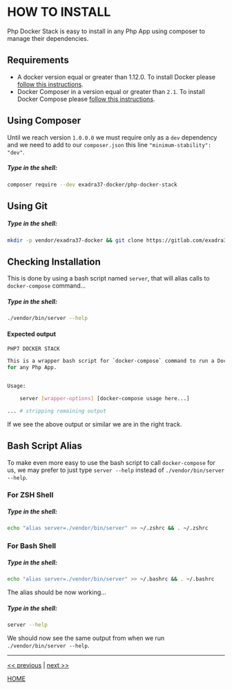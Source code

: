 # HOW TO INSTALL

Php Docker Stack is easy to install in any Php App using composer to manage their dependencies.


## Requirements

* A docker version equal or greater than 1.12.0. To install Docker please
   [follow this instructions](https://docs.docker.com/engine/installation/).
* Docker Composer in a version equal or greater than `2.1`. To install Docker
   Compose please [follow this instructions](https://docs.docker.com/compose/install/).


## Using Composer

Until we reach version `1.0.0.0` we  must require only as a `dev` dependency and we need to add to our `composer.json` this line `"minimum-stability": "dev"`.

##### Type in the shell:

```bash
composer require --dev exadra37-docker/php-docker-stack
```


## Using Git

##### Type in the shell:

```bash
mkdir -p vendor/exadra37-docker && git clone https://gitlab.com/exadra37-docker/php/docker-stack.git vendor/exadra37-docker/php-docker-stack && ln -s ./../exadra37-docker/php-docker-stack/bin/server ./vendor/bin/server
```


## Checking Installation

This is done by using a bash script named `server`, that will alias calls to `docker-compose` command...

##### Type in the shell:

```bash
./vendor/bin/server --help
```

#### Expected output

```bash
PHP7 DOCKER STACK

This is a wrapper bash script for `docker-compose` command to run a Docker Stack
for any Php App.


Usage:

    server [wrapper-options] [docker-compose usage here...]

... # stripping remaining output

```

If we see the above output or similar we are in the right track.


## Bash Script Alias

To make even more easy to use the bash script to call `docker-compose` for us, we may prefer to just type `server --help`
instead of `./vendor/bin/server --help`.

### For ZSH Shell

##### Type in the shell:

```bash
echo "alias server=./vendor/bin/server" >> ~/.zshrc && . ~/.zshrc
```

### For Bash Shell

##### Type in the shell:

```bash
echo "alias server=./vendor/bin/server" >> ~/.bashrc && . ~/.bashrc
```

The alias should be now working...

##### Type in the shell:

```bash
server --help
```

We should now see the same output from when we run `./vendor/bin/server --help`.


---

[<< previous](https://gitlab.com/exadra37-docker/php/docker-stack/blob/master/docs/the-package/why_exists.md) | [next >>](https://gitlab.com/exadra37-docker/php/docker-stack/blob/master/docs/how-to/use.md)

[HOME](https://gitlab.com/exadra37-docker/php/docker-stack/blob/master/README.md)
